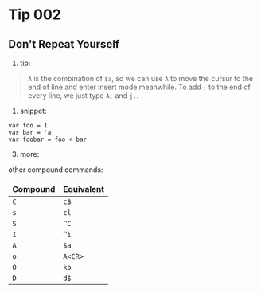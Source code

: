 # Tip 002

## Don't Repeat Yourself

1. tip:

> `A` is the combination of `$a`, so we can use `A` to move the cursur to the end of line and enter insert mode meanwhile. To add `;` to the end of every line, we just type `A;` and `j.`.

1. snippet:

```
var foo = 1
var bar = 'a'
var foobar = foo + bar
```

3. more:

other compound commands:

| Compound | Equivalent |
| -------- | ---------- |
| `C`      | `c$`       |
| `s`      | `cl`       |
| `S`      | `^C`       |
| `I`      | `^i`       |
| `A`      | `$a`       |
| `o`      | `A<CR>`    |
| `O`      | `ko`       |
| `D`      | `d$`       |
